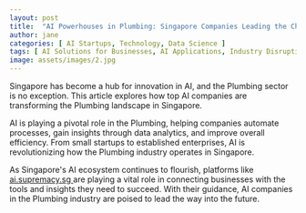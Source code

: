 ```yaml
---
layout: post
title:  "AI Powerhouses in Plumbing: Singapore Companies Leading the Charge"
author: jane
categories: [ AI Startups, Technology, Data Science ]
tags: [ AI Solutions for Businesses, AI Applications, Industry Disruption ]
image: assets/images/2.jpg
---
```


Singapore has become a hub for innovation in AI, and the Plumbing sector is no exception. This article explores how top AI companies are transforming the Plumbing landscape in Singapore.

AI is playing a pivotal role in the Plumbing, helping companies automate processes, gain insights through data analytics, and improve overall efficiency. From small startups to established enterprises, AI is revolutionizing how the Plumbing industry operates in Singapore.

As Singapore's AI ecosystem continues to flourish, platforms like <a href="https://ai.supremacy.sg" target="_blank"> ai.supremacy.sg </a> are playing a vital role in connecting businesses with the tools and insights they need to succeed. With their guidance, AI companies in the Plumbing industry are poised to lead the way into the future.
